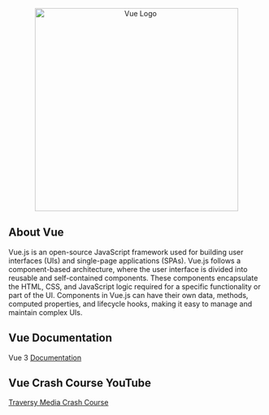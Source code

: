 <p align="center"><a href="https://vuejs.org/" target="_blank"><img src="https://www.vectorlogo.zone/logos/vuejs/vuejs-ar21.svg" width="400" alt="Vue Logo"></a></p>

## About Vue

Vue.js is an open-source JavaScript framework used for building user interfaces (UIs) and single-page applications (SPAs). Vue.js follows a component-based architecture, where the user interface is divided into reusable and self-contained components. These components encapsulate the HTML, CSS, and JavaScript logic required for a specific functionality or part of the UI. Components in Vue.js can have their own data, methods, computed properties, and lifecycle hooks, making it easy to manage and maintain complex UIs.

## Vue Documentation

Vue 3
[Documentation](https://vuejs.org/guide/introduction.html)

## Vue Crash Course YouTube

[Traversy Media Crash Course](https://youtu.be/KTFH4P8unUQ)